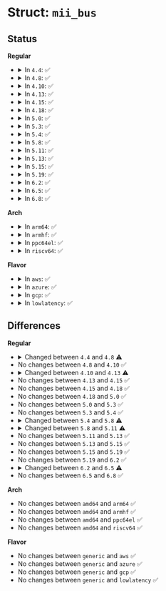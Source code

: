 # Struct: <code>mii_bus</code>

## Status
<b>Regular</b>
<ul>
<li>
<details>
<summary>In <code>4.4</code>: ✅</summary>

```c
struct mii_bus {
    struct module *owner;
    const char *name;
    char id[17];
    void *priv;
    int (*read)(struct mii_bus *, int, int);
    int (*write)(struct mii_bus *, int, int, u16);
    int (*reset)(struct mii_bus *);
    struct mutex mdio_lock;
    struct device *parent;
    enum (anon) state;
    struct device dev;
    struct phy_device * phy_map[32];
    u32 phy_mask;
    u32 phy_ignore_ta_mask;
    int *irq;
};
```
</details>
</li>
<li>
<details>
<summary>In <code>4.8</code>: ✅</summary>

```c
struct mii_bus {
    struct module *owner;
    const char *name;
    char id[17];
    void *priv;
    int (*read)(struct mii_bus *, int, int);
    int (*write)(struct mii_bus *, int, int, u16);
    int (*reset)(struct mii_bus *);
    struct mutex mdio_lock;
    struct device *parent;
    enum (anon) state;
    struct device dev;
    struct mdio_device * mdio_map[32];
    u32 phy_mask;
    u32 phy_ignore_ta_mask;
    int irq[32];
};
```
</details>
</li>
<li>
<details>
<summary>In <code>4.10</code>: ✅</summary>

```c
struct mii_bus {
    struct module *owner;
    const char *name;
    char id[17];
    void *priv;
    int (*read)(struct mii_bus *, int, int);
    int (*write)(struct mii_bus *, int, int, u16);
    int (*reset)(struct mii_bus *);
    struct mutex mdio_lock;
    struct device *parent;
    enum (anon) state;
    struct device dev;
    struct mdio_device * mdio_map[32];
    u32 phy_mask;
    u32 phy_ignore_ta_mask;
    int irq[32];
};
```
</details>
</li>
<li>
<details>
<summary>In <code>4.13</code>: ✅</summary>

```c
struct mii_bus {
    struct module *owner;
    const char *name;
    char id[61];
    void *priv;
    int (*read)(struct mii_bus *, int, int);
    int (*write)(struct mii_bus *, int, int, u16);
    int (*reset)(struct mii_bus *);
    struct mutex mdio_lock;
    struct device *parent;
    enum (anon) state;
    struct device dev;
    struct mdio_device * mdio_map[32];
    u32 phy_mask;
    u32 phy_ignore_ta_mask;
    int irq[32];
    int reset_delay_us;
    struct gpio_desc *reset_gpiod;
};
```
</details>
</li>
<li>
<details>
<summary>In <code>4.15</code>: ✅</summary>

```c
struct mii_bus {
    struct module *owner;
    const char *name;
    char id[61];
    void *priv;
    int (*read)(struct mii_bus *, int, int);
    int (*write)(struct mii_bus *, int, int, u16);
    int (*reset)(struct mii_bus *);
    struct mutex mdio_lock;
    struct device *parent;
    enum (anon) state;
    struct device dev;
    struct mdio_device * mdio_map[32];
    u32 phy_mask;
    u32 phy_ignore_ta_mask;
    int irq[32];
    int reset_delay_us;
    struct gpio_desc *reset_gpiod;
};
```
</details>
</li>
<li>
<details>
<summary>In <code>4.18</code>: ✅</summary>

```c
struct mii_bus {
    struct module *owner;
    const char *name;
    char id[61];
    void *priv;
    int (*read)(struct mii_bus *, int, int);
    int (*write)(struct mii_bus *, int, int, u16);
    int (*reset)(struct mii_bus *);
    struct mutex mdio_lock;
    struct device *parent;
    enum (anon) state;
    struct device dev;
    struct mdio_device * mdio_map[32];
    u32 phy_mask;
    u32 phy_ignore_ta_mask;
    int irq[32];
    int reset_delay_us;
    struct gpio_desc *reset_gpiod;
};
```
</details>
</li>
<li>
<details>
<summary>In <code>5.0</code>: ✅</summary>

```c
struct mii_bus {
    struct module *owner;
    const char *name;
    char id[61];
    void *priv;
    int (*read)(struct mii_bus *, int, int);
    int (*write)(struct mii_bus *, int, int, u16);
    int (*reset)(struct mii_bus *);
    struct mutex mdio_lock;
    struct device *parent;
    enum (anon) state;
    struct device dev;
    struct mdio_device * mdio_map[32];
    u32 phy_mask;
    u32 phy_ignore_ta_mask;
    int irq[32];
    int reset_delay_us;
    struct gpio_desc *reset_gpiod;
};
```
</details>
</li>
<li>
<details>
<summary>In <code>5.3</code>: ✅</summary>

```c
struct mii_bus {
    struct module *owner;
    const char *name;
    char id[61];
    void *priv;
    int (*read)(struct mii_bus *, int, int);
    int (*write)(struct mii_bus *, int, int, u16);
    int (*reset)(struct mii_bus *);
    struct mutex mdio_lock;
    struct device *parent;
    enum (anon) state;
    struct device dev;
    struct mdio_device * mdio_map[32];
    u32 phy_mask;
    u32 phy_ignore_ta_mask;
    int irq[32];
    int reset_delay_us;
    struct gpio_desc *reset_gpiod;
};
```
</details>
</li>
<li>
<details>
<summary>In <code>5.4</code>: ✅</summary>

```c
struct mii_bus {
    struct module *owner;
    const char *name;
    char id[61];
    void *priv;
    int (*read)(struct mii_bus *, int, int);
    int (*write)(struct mii_bus *, int, int, u16);
    int (*reset)(struct mii_bus *);
    struct mutex mdio_lock;
    struct device *parent;
    enum (anon) state;
    struct device dev;
    struct mdio_device * mdio_map[32];
    u32 phy_mask;
    u32 phy_ignore_ta_mask;
    int irq[32];
    int reset_delay_us;
    struct gpio_desc *reset_gpiod;
};
```
</details>
</li>
<li>
<details>
<summary>In <code>5.8</code>: ✅</summary>

```c
struct mii_bus {
    struct module *owner;
    const char *name;
    char id[61];
    void *priv;
    int (*read)(struct mii_bus *, int, int);
    int (*write)(struct mii_bus *, int, int, u16);
    int (*reset)(struct mii_bus *);
    struct mdio_bus_stats stats[32];
    unsigned int is_managed;
    unsigned int is_managed_registered;
    struct mutex mdio_lock;
    struct device *parent;
    enum (anon) state;
    struct device dev;
    struct mdio_device * mdio_map[32];
    u32 phy_mask;
    u32 phy_ignore_ta_mask;
    int irq[32];
    int reset_delay_us;
    struct gpio_desc *reset_gpiod;
    struct mutex shared_lock;
    struct phy_package_shared * shared[32];
};
```
</details>
</li>
<li>
<details>
<summary>In <code>5.11</code>: ✅</summary>

```c
struct mii_bus {
    struct module *owner;
    const char *name;
    char id[61];
    void *priv;
    int (*read)(struct mii_bus *, int, int);
    int (*write)(struct mii_bus *, int, int, u16);
    int (*reset)(struct mii_bus *);
    struct mdio_bus_stats stats[32];
    struct mutex mdio_lock;
    struct device *parent;
    enum (anon) state;
    struct device dev;
    struct mdio_device * mdio_map[32];
    u32 phy_mask;
    u32 phy_ignore_ta_mask;
    int irq[32];
    int reset_delay_us;
    int reset_post_delay_us;
    struct gpio_desc *reset_gpiod;
    enum (anon) probe_capabilities;
    struct mutex shared_lock;
    struct phy_package_shared * shared[32];
};
```
</details>
</li>
<li>
<details>
<summary>In <code>5.13</code>: ✅</summary>

```c
struct mii_bus {
    struct module *owner;
    const char *name;
    char id[61];
    void *priv;
    int (*read)(struct mii_bus *, int, int);
    int (*write)(struct mii_bus *, int, int, u16);
    int (*reset)(struct mii_bus *);
    struct mdio_bus_stats stats[32];
    struct mutex mdio_lock;
    struct device *parent;
    enum (anon) state;
    struct device dev;
    struct mdio_device * mdio_map[32];
    u32 phy_mask;
    u32 phy_ignore_ta_mask;
    int irq[32];
    int reset_delay_us;
    int reset_post_delay_us;
    struct gpio_desc *reset_gpiod;
    enum (anon) probe_capabilities;
    struct mutex shared_lock;
    struct phy_package_shared * shared[32];
};
```
</details>
</li>
<li>
<details>
<summary>In <code>5.15</code>: ✅</summary>

```c
struct mii_bus {
    struct module *owner;
    const char *name;
    char id[61];
    void *priv;
    int (*read)(struct mii_bus *, int, int);
    int (*write)(struct mii_bus *, int, int, u16);
    int (*reset)(struct mii_bus *);
    struct mdio_bus_stats stats[32];
    struct mutex mdio_lock;
    struct device *parent;
    enum (anon) state;
    struct device dev;
    struct mdio_device * mdio_map[32];
    u32 phy_mask;
    u32 phy_ignore_ta_mask;
    int irq[32];
    int reset_delay_us;
    int reset_post_delay_us;
    struct gpio_desc *reset_gpiod;
    enum (anon) probe_capabilities;
    struct mutex shared_lock;
    struct phy_package_shared * shared[32];
};
```
</details>
</li>
<li>
<details>
<summary>In <code>5.19</code>: ✅</summary>

```c
struct mii_bus {
    struct module *owner;
    const char *name;
    char id[61];
    void *priv;
    int (*read)(struct mii_bus *, int, int);
    int (*write)(struct mii_bus *, int, int, u16);
    int (*reset)(struct mii_bus *);
    struct mdio_bus_stats stats[32];
    struct mutex mdio_lock;
    struct device *parent;
    enum (anon) state;
    struct device dev;
    struct mdio_device * mdio_map[32];
    u32 phy_mask;
    u32 phy_ignore_ta_mask;
    int irq[32];
    int reset_delay_us;
    int reset_post_delay_us;
    struct gpio_desc *reset_gpiod;
    enum (anon) probe_capabilities;
    struct mutex shared_lock;
    struct phy_package_shared * shared[32];
};
```
</details>
</li>
<li>
<details>
<summary>In <code>6.2</code>: ✅</summary>

```c
struct mii_bus {
    struct module *owner;
    const char *name;
    char id[61];
    void *priv;
    int (*read)(struct mii_bus *, int, int);
    int (*write)(struct mii_bus *, int, int, u16);
    int (*reset)(struct mii_bus *);
    struct mdio_bus_stats stats[32];
    struct mutex mdio_lock;
    struct device *parent;
    enum (anon) state;
    struct device dev;
    struct mdio_device * mdio_map[32];
    u32 phy_mask;
    u32 phy_ignore_ta_mask;
    int irq[32];
    int reset_delay_us;
    int reset_post_delay_us;
    struct gpio_desc *reset_gpiod;
    enum (anon) probe_capabilities;
    struct mutex shared_lock;
    struct phy_package_shared * shared[32];
};
```
</details>
</li>
<li>
<details>
<summary>In <code>6.5</code>: ✅</summary>

```c
struct mii_bus {
    struct module *owner;
    const char *name;
    char id[61];
    void *priv;
    int (*read)(struct mii_bus *, int, int);
    int (*write)(struct mii_bus *, int, int, u16);
    int (*read_c45)(struct mii_bus *, int, int, int);
    int (*write_c45)(struct mii_bus *, int, int, int, u16);
    int (*reset)(struct mii_bus *);
    struct mdio_bus_stats stats[32];
    struct mutex mdio_lock;
    struct device *parent;
    enum (anon) state;
    struct device dev;
    struct mdio_device * mdio_map[32];
    u32 phy_mask;
    u32 phy_ignore_ta_mask;
    int irq[32];
    int reset_delay_us;
    int reset_post_delay_us;
    struct gpio_desc *reset_gpiod;
    struct mutex shared_lock;
    struct phy_package_shared * shared[32];
};
```
</details>
</li>
<li>
<details>
<summary>In <code>6.8</code>: ✅</summary>

```c
struct mii_bus {
    struct module *owner;
    const char *name;
    char id[61];
    void *priv;
    int (*read)(struct mii_bus *, int, int);
    int (*write)(struct mii_bus *, int, int, u16);
    int (*read_c45)(struct mii_bus *, int, int, int);
    int (*write_c45)(struct mii_bus *, int, int, int, u16);
    int (*reset)(struct mii_bus *);
    struct mdio_bus_stats stats[32];
    struct mutex mdio_lock;
    struct device *parent;
    enum (anon) state;
    struct device dev;
    struct mdio_device * mdio_map[32];
    u32 phy_mask;
    u32 phy_ignore_ta_mask;
    int irq[32];
    int reset_delay_us;
    int reset_post_delay_us;
    struct gpio_desc *reset_gpiod;
    struct mutex shared_lock;
    struct phy_package_shared * shared[32];
};
```
</details>
</li>
</ul>
<b>Arch</b>
<ul>
<li>
<details>
<summary>In <code>arm64</code>: ✅</summary>

```c
struct mii_bus {
    struct module *owner;
    const char *name;
    char id[61];
    void *priv;
    int (*read)(struct mii_bus *, int, int);
    int (*write)(struct mii_bus *, int, int, u16);
    int (*reset)(struct mii_bus *);
    struct mutex mdio_lock;
    struct device *parent;
    enum (anon) state;
    struct device dev;
    struct mdio_device * mdio_map[32];
    u32 phy_mask;
    u32 phy_ignore_ta_mask;
    int irq[32];
    int reset_delay_us;
    struct gpio_desc *reset_gpiod;
};
```
</details>
</li>
<li>
<details>
<summary>In <code>armhf</code>: ✅</summary>

```c
struct mii_bus {
    struct module *owner;
    const char *name;
    char id[61];
    void *priv;
    int (*read)(struct mii_bus *, int, int);
    int (*write)(struct mii_bus *, int, int, u16);
    int (*reset)(struct mii_bus *);
    struct mutex mdio_lock;
    struct device *parent;
    enum (anon) state;
    struct device dev;
    struct mdio_device * mdio_map[32];
    u32 phy_mask;
    u32 phy_ignore_ta_mask;
    int irq[32];
    int reset_delay_us;
    struct gpio_desc *reset_gpiod;
};
```
</details>
</li>
<li>
<details>
<summary>In <code>ppc64el</code>: ✅</summary>

```c
struct mii_bus {
    struct module *owner;
    const char *name;
    char id[61];
    void *priv;
    int (*read)(struct mii_bus *, int, int);
    int (*write)(struct mii_bus *, int, int, u16);
    int (*reset)(struct mii_bus *);
    struct mutex mdio_lock;
    struct device *parent;
    enum (anon) state;
    struct device dev;
    struct mdio_device * mdio_map[32];
    u32 phy_mask;
    u32 phy_ignore_ta_mask;
    int irq[32];
    int reset_delay_us;
    struct gpio_desc *reset_gpiod;
};
```
</details>
</li>
<li>
<details>
<summary>In <code>riscv64</code>: ✅</summary>

```c
struct mii_bus {
    struct module *owner;
    const char *name;
    char id[61];
    void *priv;
    int (*read)(struct mii_bus *, int, int);
    int (*write)(struct mii_bus *, int, int, u16);
    int (*reset)(struct mii_bus *);
    struct mutex mdio_lock;
    struct device *parent;
    enum (anon) state;
    struct device dev;
    struct mdio_device * mdio_map[32];
    u32 phy_mask;
    u32 phy_ignore_ta_mask;
    int irq[32];
    int reset_delay_us;
    struct gpio_desc *reset_gpiod;
};
```
</details>
</li>
</ul>
<b>Flavor</b>
<ul>
<li>
<details>
<summary>In <code>aws</code>: ✅</summary>

```c
struct mii_bus {
    struct module *owner;
    const char *name;
    char id[61];
    void *priv;
    int (*read)(struct mii_bus *, int, int);
    int (*write)(struct mii_bus *, int, int, u16);
    int (*reset)(struct mii_bus *);
    struct mutex mdio_lock;
    struct device *parent;
    enum (anon) state;
    struct device dev;
    struct mdio_device * mdio_map[32];
    u32 phy_mask;
    u32 phy_ignore_ta_mask;
    int irq[32];
    int reset_delay_us;
    struct gpio_desc *reset_gpiod;
};
```
</details>
</li>
<li>
<details>
<summary>In <code>azure</code>: ✅</summary>

```c
struct mii_bus {
    struct module *owner;
    const char *name;
    char id[61];
    void *priv;
    int (*read)(struct mii_bus *, int, int);
    int (*write)(struct mii_bus *, int, int, u16);
    int (*reset)(struct mii_bus *);
    struct mutex mdio_lock;
    struct device *parent;
    enum (anon) state;
    struct device dev;
    struct mdio_device * mdio_map[32];
    u32 phy_mask;
    u32 phy_ignore_ta_mask;
    int irq[32];
    int reset_delay_us;
    struct gpio_desc *reset_gpiod;
};
```
</details>
</li>
<li>
<details>
<summary>In <code>gcp</code>: ✅</summary>

```c
struct mii_bus {
    struct module *owner;
    const char *name;
    char id[61];
    void *priv;
    int (*read)(struct mii_bus *, int, int);
    int (*write)(struct mii_bus *, int, int, u16);
    int (*reset)(struct mii_bus *);
    struct mutex mdio_lock;
    struct device *parent;
    enum (anon) state;
    struct device dev;
    struct mdio_device * mdio_map[32];
    u32 phy_mask;
    u32 phy_ignore_ta_mask;
    int irq[32];
    int reset_delay_us;
    struct gpio_desc *reset_gpiod;
};
```
</details>
</li>
<li>
<details>
<summary>In <code>lowlatency</code>: ✅</summary>

```c
struct mii_bus {
    struct module *owner;
    const char *name;
    char id[61];
    void *priv;
    int (*read)(struct mii_bus *, int, int);
    int (*write)(struct mii_bus *, int, int, u16);
    int (*reset)(struct mii_bus *);
    struct mutex mdio_lock;
    struct device *parent;
    enum (anon) state;
    struct device dev;
    struct mdio_device * mdio_map[32];
    u32 phy_mask;
    u32 phy_ignore_ta_mask;
    int irq[32];
    int reset_delay_us;
    struct gpio_desc *reset_gpiod;
};
```
</details>
</li>
</ul>

## Differences
<b>Regular</b>
<ul>
<li>
<details>
<summary>Changed between <code>4.4</code> and <code>4.8</code> ⚠️</summary>
<ul>
<li>
<b>Field added. </b>
<code>struct mdio_device * mdio_map[32]</code>
</li>
<li>
<b>Field removed. </b>
<code>struct phy_device * phy_map[32]</code>
</li>
<li>
<b>Field type changed. </b>
<code>int *irq</code> ➡️ <code>int irq[32]</code>
</li>
</ul>
</details>
</li>
<li>
No changes between <code>4.8</code> and <code>4.10</code> ✅
</li>
<li>
<details>
<summary>Changed between <code>4.10</code> and <code>4.13</code> ⚠️</summary>
<ul>
<li>
<b>Field added. </b>
<code>int reset_delay_us</code>
</li>
<li>
<b>Field added. </b>
<code>struct gpio_desc *reset_gpiod</code>
</li>
<li>
<b>Field type changed. </b>
<code>char id[17]</code> ➡️ <code>char id[61]</code>
</li>
</ul>
</details>
</li>
<li>
No changes between <code>4.13</code> and <code>4.15</code> ✅
</li>
<li>
No changes between <code>4.15</code> and <code>4.18</code> ✅
</li>
<li>
No changes between <code>4.18</code> and <code>5.0</code> ✅
</li>
<li>
No changes between <code>5.0</code> and <code>5.3</code> ✅
</li>
<li>
No changes between <code>5.3</code> and <code>5.4</code> ✅
</li>
<li>
<details>
<summary>Changed between <code>5.4</code> and <code>5.8</code> ⚠️</summary>
<ul>
<li>
<b>Field added. </b>
<code>struct mdio_bus_stats stats[32]</code>
</li>
<li>
<b>Field added. </b>
<code>unsigned int is_managed</code>
</li>
<li>
<b>Field added. </b>
<code>unsigned int is_managed_registered</code>
</li>
<li>
<b>Field added. </b>
<code>struct mutex shared_lock</code>
</li>
<li>
<b>Field added. </b>
<code>struct phy_package_shared * shared[32]</code>
</li>
</ul>
</details>
</li>
<li>
<details>
<summary>Changed between <code>5.8</code> and <code>5.11</code> ⚠️</summary>
<ul>
<li>
<b>Field added. </b>
<code>int reset_post_delay_us</code>
</li>
<li>
<b>Field added. </b>
<code>enum (anon) probe_capabilities</code>
</li>
<li>
<b>Field removed. </b>
<code>unsigned int is_managed</code>
</li>
<li>
<b>Field removed. </b>
<code>unsigned int is_managed_registered</code>
</li>
</ul>
</details>
</li>
<li>
No changes between <code>5.11</code> and <code>5.13</code> ✅
</li>
<li>
No changes between <code>5.13</code> and <code>5.15</code> ✅
</li>
<li>
No changes between <code>5.15</code> and <code>5.19</code> ✅
</li>
<li>
No changes between <code>5.19</code> and <code>6.2</code> ✅
</li>
<li>
<details>
<summary>Changed between <code>6.2</code> and <code>6.5</code> ⚠️</summary>
<ul>
<li>
<b>Field added. </b>
<code>int (*read_c45)(struct mii_bus *, int, int, int)</code>
</li>
<li>
<b>Field added. </b>
<code>int (*write_c45)(struct mii_bus *, int, int, int, u16)</code>
</li>
<li>
<b>Field removed. </b>
<code>enum (anon) probe_capabilities</code>
</li>
</ul>
</details>
</li>
<li>
No changes between <code>6.5</code> and <code>6.8</code> ✅
</li>
</ul>
<b>Arch</b>
<ul>
<li>
No changes between <code>amd64</code> and <code>arm64</code> ✅
</li>
<li>
No changes between <code>amd64</code> and <code>armhf</code> ✅
</li>
<li>
No changes between <code>amd64</code> and <code>ppc64el</code> ✅
</li>
<li>
No changes between <code>amd64</code> and <code>riscv64</code> ✅
</li>
</ul>
<b>Flavor</b>
<ul>
<li>
No changes between <code>generic</code> and <code>aws</code> ✅
</li>
<li>
No changes between <code>generic</code> and <code>azure</code> ✅
</li>
<li>
No changes between <code>generic</code> and <code>gcp</code> ✅
</li>
<li>
No changes between <code>generic</code> and <code>lowlatency</code> ✅
</li>
</ul>
